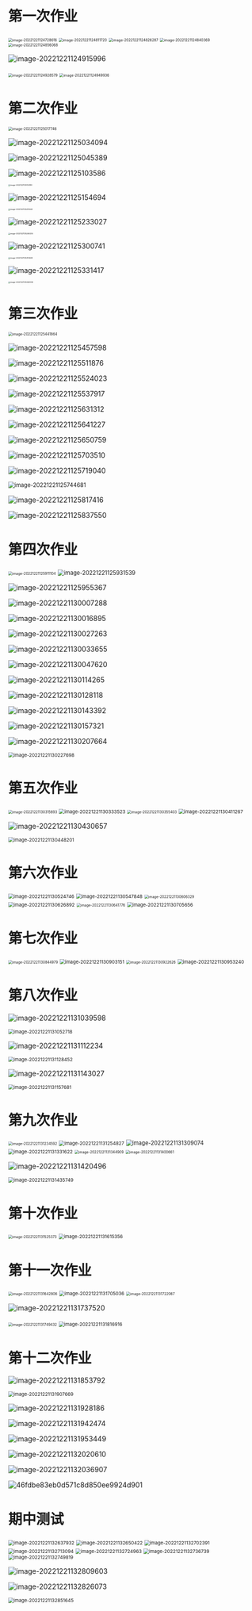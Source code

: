 # 第一次作业

<img src="作业题.assets/image-20221221124728616.png" alt="image-20221221124728616" style="zoom:50%;" />

 

<img src="作业题.assets/image-20221221124811720.png" alt="image-20221221124811720" style="zoom:50%;" />

<img src="作业题.assets/image-20221221124826287.png" alt="image-20221221124826287" style="zoom:50%;" />

<img src="作业题.assets/image-20221221124840369.png" alt="image-20221221124840369" style="zoom:50%;" />

<img src="作业题.assets/image-20221221124856068.png" alt="image-20221221124856068" style="zoom:50%;" />

![image-20221221124915996](作业题.assets/image-20221221124915996.png)

<img src="作业题.assets/image-20221221124928579.png" alt="image-20221221124928579" style="zoom:50%;" />

<img src="作业题.assets/image-20221221124949936.png" alt="image-20221221124949936" style="zoom:50%;" />

# 第二次作业

<img src="作业题.assets/image-20221221125017746.png" alt="image-20221221125017746" style="zoom:50%;" />

![image-20221221125034094](作业题.assets/image-20221221125034094.png)

![image-20221221125045389](作业题.assets/image-20221221125045389.png)

![image-20221221125103586](作业题.assets/image-20221221125103586.png)

<img src="作业题.assets/image-20221221125134190.png" alt="image-20221221125134190" style="zoom: 25%;" />

![image-20221221125154694](作业题.assets/image-20221221125154694.png)

<img src="作业题.assets/image-20221221125215563.png" alt="image-20221221125215563" style="zoom:25%;" />

![image-20221221125233027](作业题.assets/image-20221221125233027.png)

<img src="作业题.assets/image-20221221125246255.png" alt="image-20221221125246255" style="zoom:25%;" />

![image-20221221125300741](作业题.assets/image-20221221125300741.png)

<img src="作业题.assets/image-20221221125314626.png" alt="image-20221221125314626" style="zoom:25%;" />

![image-20221221125331417](作业题.assets/image-20221221125331417.png)

<img src="作业题.assets/image-20221221125346936.png" alt="image-20221221125346936" style="zoom:25%;" />

# 第三次作业

<img src="作业题.assets/image-20221221125441864.png" alt="image-20221221125441864" style="zoom:50%;" />

![image-20221221125457598](作业题.assets/image-20221221125457598.png)

![image-20221221125511876](作业题.assets/image-20221221125511876.png)

![image-20221221125524023](作业题.assets/image-20221221125524023.png)

![image-20221221125537917](作业题.assets/image-20221221125537917.png)

![image-20221221125631312](作业题.assets/image-20221221125631312.png)

![image-20221221125641227](作业题.assets/image-20221221125641227.png)

![image-20221221125650759](作业题.assets/image-20221221125650759.png)

![image-20221221125703510](作业题.assets/image-20221221125703510.png)

![image-20221221125719040](作业题.assets/image-20221221125719040.png)

<img src="作业题.assets/image-20221221125744681.png" alt="image-20221221125744681" style="zoom:80%;" />

![image-20221221125817416](作业题.assets/image-20221221125817416.png)

![image-20221221125837550](作业题.assets/image-20221221125837550.png)

# 第四次作业

<img src="作业题.assets/image-20221221125911104.png" alt="image-20221221125911104" style="zoom:50%;" />

<img src="作业题.assets/image-20221221125931539.png" alt="image-20221221125931539" style="zoom:80%;" />

![image-20221221125955367](作业题.assets/image-20221221125955367.png)

![image-20221221130007288](作业题.assets/image-20221221130007288.png)

![image-20221221130016895](作业题.assets/image-20221221130016895.png)

![image-20221221130027263](作业题.assets/image-20221221130027263.png)

![image-20221221130033655](作业题.assets/image-20221221130033655.png)

![image-20221221130047620](作业题.assets/image-20221221130047620.png)

![image-20221221130114265](作业题.assets/image-20221221130114265.png)

![image-20221221130128118](作业题.assets/image-20221221130128118.png)

![image-20221221130143392](作业题.assets/image-20221221130143392.png)

![image-20221221130157321](作业题.assets/image-20221221130157321.png)

![image-20221221130207664](作业题.assets/image-20221221130207664.png)

<img src="作业题.assets/image-20221221130227698.png" alt="image-20221221130227698" style="zoom:67%;" />

# 第五次作业

<img src="作业题.assets/image-20221221130315693.png" alt="image-20221221130315693" style="zoom:50%;" />

<img src="作业题.assets/image-20221221130333523.png" alt="image-20221221130333523" style="zoom:67%;" />

<img src="作业题.assets/image-20221221130355403.png" alt="image-20221221130355403" style="zoom:50%;" />

<img src="作业题.assets/image-20221221130411267.png" alt="image-20221221130411267" style="zoom: 67%;" />

![image-20221221130430657](作业题.assets/image-20221221130430657.png)

<img src="作业题.assets/image-20221221130448201.png" alt="image-20221221130448201" style="zoom:67%;" />

# 第六次作业

<img src="作业题.assets/image-20221221130524746.png" alt="image-20221221130524746" style="zoom:67%;" />

<img src="作业题.assets/image-20221221130547848.png" alt="image-20221221130547848" style="zoom:67%;" />

<img src="作业题.assets/image-20221221130606329.png" alt="image-20221221130606329" style="zoom:50%;" />

<img src="作业题.assets/image-20221221130626892.png" alt="image-20221221130626892" style="zoom:67%;" />

<img src="作业题.assets/image-20221221130641776.png" alt="image-20221221130641776" style="zoom:50%;" />

<img src="作业题.assets/image-20221221130705656.png" alt="image-20221221130705656" style="zoom:67%;" />

# 第七次作业

<img src="作业题.assets/image-20221221130844979.png" alt="image-20221221130844979" style="zoom:50%;" />

<img src="作业题.assets/image-20221221130903151.png" alt="image-20221221130903151" style="zoom:67%;" />

<img src="作业题.assets/image-20221221130922626.png" alt="image-20221221130922626" style="zoom:50%;" />

<img src="作业题.assets/image-20221221130953240.png" alt="image-20221221130953240" style="zoom:67%;" />

# 第八次作业

![image-20221221131039598](作业题.assets/image-20221221131039598.png)

<img src="作业题.assets/image-20221221131052718.png" alt="image-20221221131052718" style="zoom:67%;" />

![image-20221221131112234](作业题.assets/image-20221221131112234.png)

<img src="作业题.assets/image-20221221131128452.png" alt="image-20221221131128452" style="zoom:67%;" />

![image-20221221131143027](作业题.assets/image-20221221131143027.png)

<img src="作业题.assets/image-20221221131157681.png" alt="image-20221221131157681" style="zoom:67%;" />

# 第九次作业

<img src="作业题.assets/image-20221221131234592.png" alt="image-20221221131234592" style="zoom:50%;" />

<img src="作业题.assets/image-20221221131254827.png" alt="image-20221221131254827" style="zoom:67%;" />

<img src="作业题.assets/image-20221221131309074.png" alt="image-20221221131309074" style="zoom: 80%;" />

<img src="作业题.assets/image-20221221131331622.png" alt="image-20221221131331622" style="zoom:67%;" />

<img src="作业题.assets/image-20221221131344909.png" alt="image-20221221131344909" style="zoom:50%;" />

<img src="作业题.assets/image-20221221131400661.png" alt="image-20221221131400661" style="zoom:50%;" />

![image-20221221131420496](作业题.assets/image-20221221131420496.png)

<img src="作业题.assets/image-20221221131435749.png" alt="image-20221221131435749" style="zoom:67%;" />

# 第十次作业

<img src="作业题.assets/image-20221221131525373.png" alt="image-20221221131525373" style="zoom:50%;" />

<img src="作业题.assets/image-20221221131615356.png" alt="image-20221221131615356" style="zoom:67%;" />

# 第十一次作业

<img src="作业题.assets/image-20221221131642806.png" alt="image-20221221131642806" style="zoom:50%;" />

<img src="作业题.assets/image-20221221131705036.png" alt="image-20221221131705036" style="zoom:67%;" />

<img src="作业题.assets/image-20221221131722067.png" alt="image-20221221131722067" style="zoom:50%;" />

![image-20221221131737520](作业题.assets/image-20221221131737520.png)

<img src="作业题.assets/image-20221221131749432.png" alt="image-20221221131749432" style="zoom:50%;" />

<img src="作业题.assets/image-20221221131816916.png" alt="image-20221221131816916" style="zoom:67%;" />

# 第十二次作业

![image-20221221131853792](作业题.assets/image-20221221131853792.png)

<img src="作业题.assets/image-20221221131907669.png" alt="image-20221221131907669" style="zoom:67%;" />

![image-20221221131928186](作业题.assets/image-20221221131928186.png)

![image-20221221131942474](作业题.assets/image-20221221131942474.png)

![image-20221221131953449](作业题.assets/image-20221221131953449.png)

![image-20221221132020610](作业题.assets/image-20221221132020610.png)

![image-20221221132036907](作业题.assets/image-20221221132036907.png)

![46fdbe83eb0d571c8d850ee9924d901](作业题.assets/46fdbe83eb0d571c8d850ee9924d901.jpg)

# 期中测试

<img src="作业题.assets/image-20221221132637932.png" alt="image-20221221132637932" style="zoom:67%;" />

<img src="作业题.assets/image-20221221132650422.png" alt="image-20221221132650422" style="zoom:67%;" />

<img src="作业题.assets/image-20221221132702391.png" alt="image-20221221132702391" style="zoom:67%;" />

<img src="作业题.assets/image-20221221132713094.png" alt="image-20221221132713094" style="zoom:67%;" />

<img src="作业题.assets/image-20221221132724963.png" alt="image-20221221132724963" style="zoom:67%;" />

<img src="作业题.assets/image-20221221132736739.png" alt="image-20221221132736739" style="zoom:67%;" />

<img src="作业题.assets/image-20221221132749819.png" alt="image-20221221132749819" style="zoom:67%;" />

![image-20221221132809603](作业题.assets/image-20221221132809603.png)

![image-20221221132826073](作业题.assets/image-20221221132826073.png)

<img src="作业题.assets/image-20221221132851645.png" alt="image-20221221132851645" style="zoom:67%;" />

